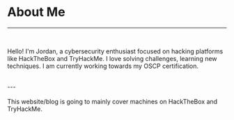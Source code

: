 # About Me
<hr>
<br>
<p>Hello! I'm Jordan, a cybersecurity enthusiast focused on hacking platforms like HackTheBox and TryHackMe. I love solving challenges, learning new techniques. I am currently working towards my OSCP certification.</p>
<br>
---
<br>
<br>
This website/blog is going to mainly cover machines on HackTheBox and TryHackMe.
